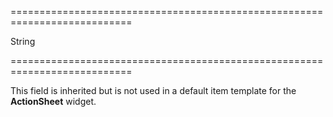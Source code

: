 <!--**
/*-------------------------------------------
    Auto-generated file. Do not modify.
-------------------------------------------

**-->
===========================================================================
<!--hidden--><!--/hidden-->
<!--type-->String<!--/type-->
===========================================================================

<!--shortDescription-->
This field is inherited but is not used in a default item template for the **ActionSheet** widget.
<!--/shortDescription-->

<!--fullDescription-->

<!--/fullDescription-->